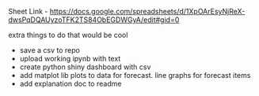 Sheet Link - https://docs.google.com/spreadsheets/d/1XpOArEsyNjReX-dwsPqDQAUyzoTFK2TS84ObEGDWGyA/edit#gid=0

extra things to do that would be cool
- save a csv to repo
- upload working ipynb with text
- create python shiny dashboard with csv
- add matplot lib plots to data for forecast. line graphs for forecast items
- add explanation doc to readme

